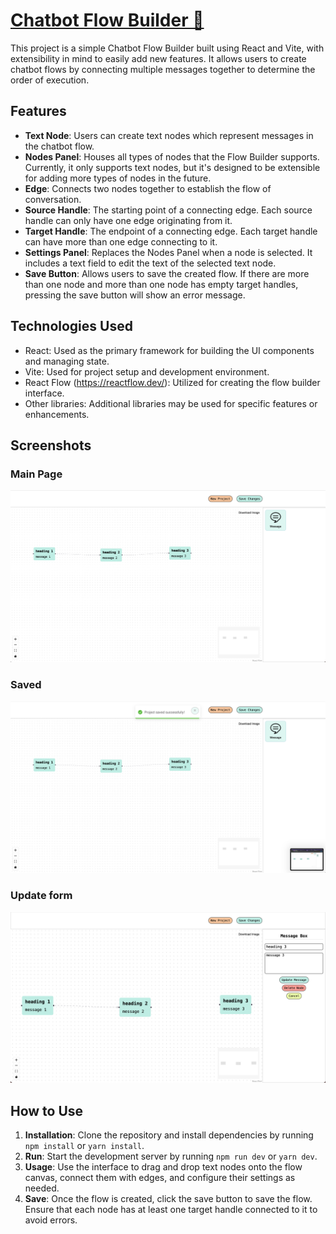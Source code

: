 # [Chatbot Flow Builder 🛫](https://naveen-workflow.web.app/)

This project is a simple Chatbot Flow Builder built using React and Vite, with extensibility in mind to easily add new features. It allows users to create chatbot flows by connecting multiple messages together to determine the order of execution.

## Features

- **Text Node**: Users can create text nodes which represent messages in the chatbot flow.
- **Nodes Panel**: Houses all types of nodes that the Flow Builder supports. Currently, it only supports text nodes, but it's designed to be extensible for adding more types of nodes in the future.
- **Edge**: Connects two nodes together to establish the flow of conversation.
- **Source Handle**: The starting point of a connecting edge. Each source handle can only have one edge originating from it.
- **Target Handle**: The endpoint of a connecting edge. Each target handle can have more than one edge connecting to it.
- **Settings Panel**: Replaces the Nodes Panel when a node is selected. It includes a text field to edit the text of the selected text node.
- **Save Button**: Allows users to save the created flow. If there are more than one node and more than one node has empty target handles, pressing the save button will show an error message.

## Technologies Used

- React: Used as the primary framework for building the UI components and managing state.
- Vite: Used for project setup and development environment.
- React Flow (https://reactflow.dev/): Utilized for creating the flow builder interface.
- Other libraries: Additional libraries may be used for specific features or enhancements.

## Screenshots

### Main Page
![alt text](./public/ss1.png)

### Saved 
![alt text](./public/ss2.png)

### Update form
![alt text](./public/ss3.png)

## How to Use

1. **Installation**: Clone the repository and install dependencies by running `npm install` or `yarn install`.
2. **Run**: Start the development server by running `npm run dev` or `yarn dev`.
3. **Usage**: Use the interface to drag and drop text nodes onto the flow canvas, connect them with edges, and configure their settings as needed.
4. **Save**: Once the flow is created, click the save button to save the flow. Ensure that each node has at least one target handle connected to it to avoid errors.
